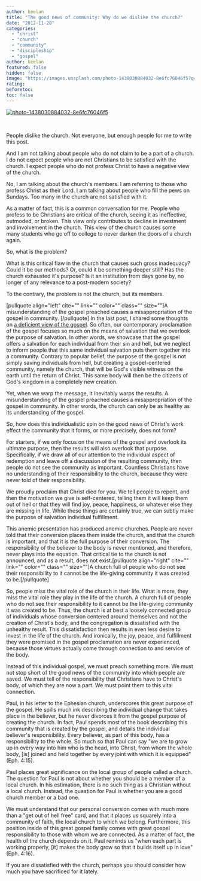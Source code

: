 ```yaml
---
author: keelan
title: "The good news of community: Why do we dislike the church?"
date: "2012-11-28"
categories: 
  - "christ"
  - "church"
  - "community"
  - "discipleship"
  - "gospel"
author: keelan
featured: false
hidden: false
image: "https://images.unsplash.com/photo-1438030884032-8e6fc76046f5?q=80&w=870&auto=format&fit=crop&ixlib=rb-4.0.3&ixid=M3wxMjA3fDB8MHxwaG90by1wYWdlfHx8fGVufDB8fHx8fA%3D%3D"
rating:
beforetoc:
toc: false
---
```


[![photo-1438030884032-8e6fc76046f5](images/a0917-photo-1438030884032-8e6fc76046f5.jpg)](https://keelancook.files.wordpress.com/2020/08/a0917-photo-1438030884032-8e6fc76046f5.jpg)

 

People dislike the church. Not everyone, but enough people for me to write this post.

And I am not talking about people who do not claim to be a part of a church. I do not expect people who are not Christians to be satisfied with the church. I expect people who do not profess Christ to have a negative view of the church.

No, I am talking about the church's members. I am referring to those who profess Christ as their Lord. I am talking about people who fill the pews on Sundays. Too many in the church are not satisfied with it.

As a matter of fact, this is a common conversation for me. People who profess to be Christians are critical of the church, seeing it as ineffective, outmoded, or broken. This view only contributes to decline in investment and involvement in the church. This view of the church causes some many students who go off to college to never darken the doors of a church again.

So, what is the problem?

What is this critical flaw in the church that causes such gross inadequacy? Could it be our methods? Or, could it be something deeper still? Has the church exhausted it's purpose? Is it an institution from days gone by, no longer of any relevance to a post-modern society?

To the contrary, the problem is not the church, but its members.

\[pullquote align="left" cite="" link="" color="" class="" size=""\]A misunderstanding of the gospel preached causes a misappropriation of the gospel in community. \[/pullquote\] In the last post, I shared some thoughts on [a deficient view of the gospel](http://blog.keelancook.com/2012/11/the-good-news-of-community.html). So often, our contemporary proclamation of the gospel focuses so much on the means of salvation that we overlook the purpose of salvation. In other words, we showcase that the gospel offers a salvation for each individual from their sin and hell, but we neglect to inform people that this same individual salvation puts them together into a community. Contrary to popular belief, the purpose of the gospel is not simply saving individuals from hell, but creating a gospel-centered community, namely the church, that will be God's visible witness on the earth until the return of Christ. This same body will then be the citizens of God's kingdom in a completely new creation.

Yet, when we warp the message, it inevitably warps the results. A misunderstanding of the gospel preached causes a misappropriation of the gospel in community. In other words, the church can only be as healthy as its understanding of the gospel.

So, how does this individualistic spin on the good news of Christ's work effect the community that it forms, or more precisely, does not form?

For starters, if we only focus on the means of the gospel and overlook its ultimate purpose, then the results will also overlook that purpose. Specifically, if we draw all of our attention to the individual aspect of redemption and leave off a discussion of the resulting community, then people do not see the community as important. Countless Christians have no understanding of their responsibility to the church, because they were never told of their responsibility.

We proudly proclaim that Christ died for you. We tell people to repent, and then the motivation we give is self-centered, telling them it will keep them out of hell or that they will find joy, peace, happiness, or whatever else they are missing in life. While these things are certainly true, we can subtly make the purpose of salvation individual fulfillment.

This anemic presentation has produced anemic churches. People are never told that their conversion places them inside the church, and that the church is important, and that it is the full purpose of their conversion. The responsibility of the believer to the body is never mentioned, and therefore, never plays into the equation. That critical tie to the church is not announced, and as a result, does not exist.\[pullquote align="right" cite="" link="" color="" class="" size=""\]A church full of people who do not see their responsibility to it cannot be the life-giving community it was created to be.\[/pullquote\]

So, people miss the vital role of the church in their life. What is more, they miss the vital role they play in the life of the church. A church full of people who do not see their responsibility to it cannot be the life-giving community it was created to be. Thus, the church is at best a loosely connected group of individuals whose conversion centered around themselves and not the creation of Christ's body, and the congregation is dissatisfied with the unhealthy result. This dissatisfaction then results in even less desire to invest in the life of the church. And ironically, the joy, peace, and fulfillment they were promised in the gospel proclamation are never experienced, because those virtues actually come through connection to and service of the body.

Instead of this individual gospel, we must preach something more. We must not stop short of the good news of the community into which people are saved. We must tell of the responsibility that Christians have to Christ's body, of which they are now a part. We must point them to this vital connection.

Paul, in his letter to the Ephesian church, underscores this great purpose of the gospel. He spills much ink describing the individual change that takes place in the believer, but he never divorces it from the gospel purpose of creating the church. In fact, Paul spends most of the book describing this community that is created by the gospel, and details the individual believer's responsibility. Every believer, as part of this body, has a responsibility to the whole. So much so that Paul can say "we are to grow up in every way into him who is the head, into Christ, from whom the whole body, \[is\] joined and held together by every joint with which it is equipped" (Eph. 4:15).

Paul places great significance on the local group of people called a church. The question for Paul is not about whether you should be a member of a local church. In his estimation, there is no such thing as a Christian without a local church. Instead, the question for Paul is whether you are a good church member or a bad one.

We must understand that our personal conversion comes with much more than a "get out of hell free" card, and that it places us squarely into a community of faith, the local church to which we belong. Furthermore, this position inside of this great gospel family comes with great gospel responsibility to those with whom we are connected. As a matter of fact, the health of the church depends on it. Paul reminds us "when each part is working properly, \[it\] makes the body grow so that it builds itself up in love" (Eph. 4:16).

If you are dissatisfied with the church, perhaps you should consider how much you have sacrificed for it lately.
